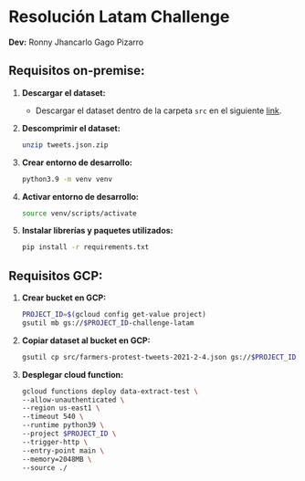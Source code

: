 # Resolución Latam Challenge

**Dev:** Ronny Jhancarlo Gago Pizarro

## Requisitos on-premise:

1. **Descargar el dataset:**
   - Descargar el dataset dentro de la carpeta `src` en el siguiente [link](https://drive.usercontent.google.com/download?id=1ig2ngoXFTxP5Pa8muXo02mDTFexZzsis&export=download&authuser=0).

2. **Descomprimir el dataset:**
   ```bash
   unzip tweets.json.zip

3. **Crear entorno de desarrollo:**
   ```bash
   python3.9 -m venv venv

4. **Activar entorno de desarrollo:**
   ```bash
   source venv/scripts/activate

5. **Instalar librerías y paquetes utilizados:**
   ```bash
   pip install -r requirements.txt


## Requisitos GCP:
1. **Crear bucket en GCP:**
   ```bash
   PROJECT_ID=$(gcloud config get-value project)
   gsutil mb gs://$PROJECT_ID-challenge-latam

2. **Copiar dataset al bucket en GCP:**
   ```bash
   gsutil cp src/farmers-protest-tweets-2021-2-4.json gs://$PROJECT_ID-challenge-latam

3. **Desplegar cloud function:**
   ```bash
   gcloud functions deploy data-extract-test \
   --allow-unauthenticated \
   --region us-east1 \
   --timeout 540 \
   --runtime python39 \
   --project $PROJECT_ID \
   --trigger-http \
   --entry-point main \
   --memory=2048MB \
   --source ./